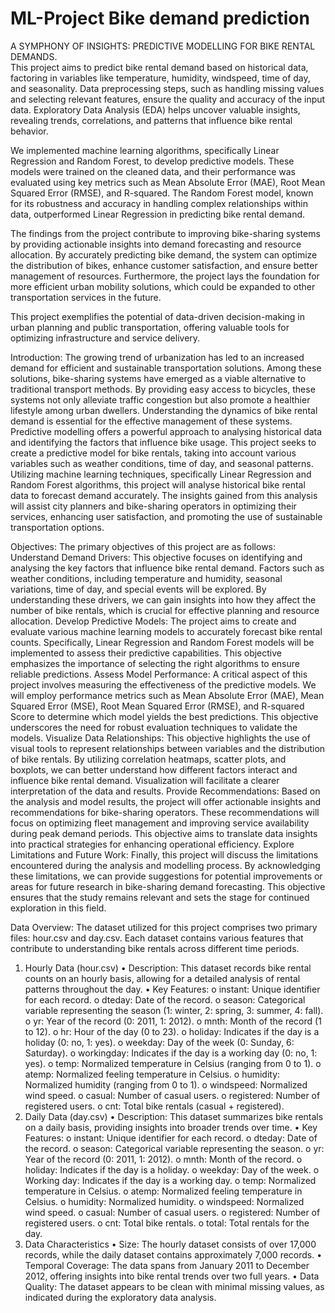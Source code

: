 # ML-Project Bike demand prediction
A SYMPHONY OF INSIGHTS: PREDICTIVE MODELLING FOR BIKE RENTAL DEMANDS.   
This project aims to predict bike rental demand based on historical data, factoring in variables like temperature, humidity, windspeed, time of day, and seasonality. Data preprocessing steps, such as handling missing values and selecting relevant features, ensure the quality and accuracy of the input data. Exploratory Data Analysis (EDA) helps uncover valuable insights, revealing trends, correlations, and patterns that influence bike rental behavior.

We implemented machine learning algorithms, specifically Linear Regression and Random Forest, to develop predictive models. These models were trained on the cleaned data, and their performance was evaluated using key metrics such as Mean Absolute Error (MAE), Root Mean Squared Error (RMSE), and R-squared. The Random Forest model, known for its robustness and accuracy in handling complex relationships within data, outperformed Linear Regression in predicting bike rental demand.

The findings from the project contribute to improving bike-sharing systems by providing actionable insights into demand forecasting and resource allocation. By accurately predicting bike demand, the system can optimize the distribution of bikes, enhance customer satisfaction, and ensure better management of resources. Furthermore, the project lays the foundation for more efficient urban mobility solutions, which could be expanded to other transportation services in the future.

This project exemplifies the potential of data-driven decision-making in urban planning and public transportation, offering valuable tools for optimizing infrastructure and service delivery.

Introduction:
 	The growing trend of urbanization has led to an increased demand for efficient and sustainable transportation solutions. Among these solutions, bike-sharing systems have emerged as a viable alternative to traditional transport methods. By providing easy access to bicycles, these systems not only alleviate traffic congestion but also promote a healthier lifestyle among urban dwellers.
 	Understanding the dynamics of bike rental demand is essential for the effective management of these systems. Predictive modelling offers a powerful approach to analysing historical data and identifying the factors that influence bike usage. This project seeks to create a predictive model for bike rentals, taking into account various variables such as weather conditions, time of day, and seasonal patterns.
 	Utilizing machine learning techniques, specifically Linear Regression and Random Forest algorithms, this project will analyse historical bike rental data to forecast demand accurately. The insights gained from this analysis will assist city planners and bike-sharing operators in optimizing their services, enhancing user satisfaction, and promoting the use of sustainable transportation options.
  
Objectives:	
The primary objectives of this project are as follows:
 	Understand Demand Drivers: This objective focuses on identifying and analysing the key factors that influence bike rental demand. Factors such as weather conditions, including temperature and humidity, seasonal variations, time of day, and special events will be explored. By understanding these drivers, we can gain insights into how they affect the number of bike rentals, which is crucial for effective planning and resource allocation.
 	Develop Predictive Models: The project aims to create and evaluate various machine learning models to accurately forecast bike rental counts. Specifically, Linear Regression and Random Forest models will be implemented to assess their predictive capabilities. This objective emphasizes the importance of selecting the right algorithms to ensure reliable predictions.
 	Assess Model Performance: A critical aspect of this project involves measuring the effectiveness of the predictive models. We will employ performance metrics such as Mean Absolute Error (MAE), Mean Squared Error (MSE), Root Mean Squared Error (RMSE), and R-squared Score to determine which model yields the best predictions. This objective underscores the need for robust evaluation techniques to validate the models.
 	Visualize Data Relationships: This objective highlights the use of visual tools to represent relationships between variables and the distribution of bike rentals. By utilizing correlation heatmaps, scatter plots, and boxplots, we can better understand how different factors interact and influence bike rental demand. Visualization will facilitate a clearer interpretation of the data and results.
 	Provide Recommendations: Based on the analysis and model results, the project will offer actionable insights and recommendations for bike-sharing operators. These recommendations will focus on optimizing fleet management and improving service availability during peak demand periods. This objective aims to translate data insights into practical strategies for enhancing operational efficiency.
 	Explore Limitations and Future Work: Finally, this project will discuss the limitations encountered during the analysis and modelling process. By acknowledging these limitations, we can provide suggestions for potential improvements or areas for future research in bike-sharing demand forecasting. This objective ensures that the study remains relevant and sets the stage for continued exploration in this field.

 Data Overview:
The dataset utilized for this project comprises two primary files: hour.csv and day.csv. Each dataset contains various features that contribute to understanding bike rentals across different time periods.
1. Hourly Data (hour.csv)
•	Description: This dataset records bike rental counts on an hourly basis, allowing for a detailed analysis of rental patterns throughout the day.
•	Key Features:
o	instant: Unique identifier for each record.
o	dteday: Date of the record.
o	season: Categorical variable representing the season (1: winter, 2: spring, 3: summer, 4: fall).
o	yr: Year of the record (0: 2011, 1: 2012).
o	mnth: Month of the record (1 to 12).
o	hr: Hour of the day (0 to 23).
o	holiday: Indicates if the day is a holiday (0: no, 1: yes).
o	weekday: Day of the week (0: Sunday, 6: Saturday).
o	workingday: Indicates if the day is a working day (0: no, 1: yes).
o	temp: Normalized temperature in Celsius (ranging from 0 to 1).
o	atemp: Normalized feeling temperature in Celsius.
o	humidity: Normalized humidity (ranging from 0 to 1).
o	windspeed: Normalized wind speed.
o	casual: Number of casual users.
o	registered: Number of registered users.
o	cnt: Total bike rentals (casual + registered).
2. Daily Data (day.csv)
•	Description: This dataset summarizes bike rentals on a daily basis, providing insights into broader trends over time.
•	Key Features:
o	instant: Unique identifier for each record.
o	dteday: Date of the record.
o	season: Categorical variable representing the season.
o	yr: Year of the record (0: 2011, 1: 2012).
o	mnth: Month of the record.
o	holiday: Indicates if the day is a holiday.
o	weekday: Day of the week.
o	Working day: Indicates if the day is a working day.
o	temp: Normalized temperature in Celsius.
o	atemp: Normalized feeling temperature in Celsius.
o	humidity: Normalized humidity.
o	windspeed: Normalized wind speed.
o	casual: Number of casual users.
o	registered: Number of registered users.
o	cnt: Total bike rentals.
o	total: Total rentals for the day.
3. Data Characteristics
•	Size: The hourly dataset consists of over 17,000 records, while the daily dataset contains approximately 7,000 records.
•	Temporal Coverage: The data spans from January 2011 to December 2012, offering insights into bike rental trends over two full years.
•	Data Quality: The dataset appears to be clean with minimal missing values, as indicated during the exploratory data analysis.





